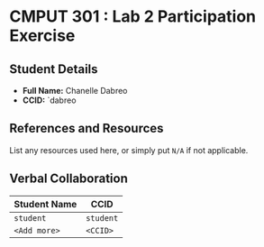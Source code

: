 # CMPUT 301 : Lab 2 Participation Exercise

## Student Details

- **Full Name:** Chanelle Dabreo
- **CCID:** `dabreo

## References and Resources

List any resources used here, or simply put `N/A` if not applicable.

## Verbal Collaboration

| Student Name | CCID      |
| ------------ | --------- |
| `student`    | `student` |
| `<Add more>` | `<CCID>`  |
